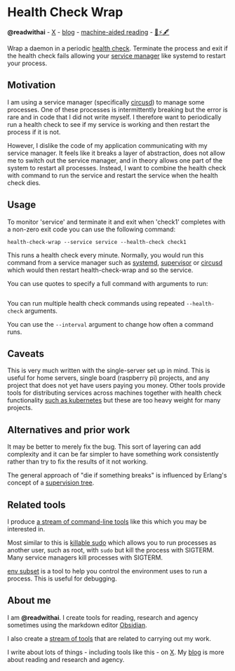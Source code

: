 # Health Check Wrap
**@readwithai** - [X](https://x.com/readwithai) - [blog](https://readwithai.substack.com/) - [machine-aided reading](https://www.reddit.com/r/machineAidedReading/) - [📖](https://readwithai.substack.com/p/what-is-reading-broadly-defined
)[⚡️](https://readwithai.substack.com/s/technical-miscellany)[🖋️](https://readwithai.substack.com/p/note-taking-with-obsidian-much-of)

Wrap a daemon in a periodic [health check](https://komodor.com/blog/kubernetes-health-checks-everything-you-need-to-know/). Terminate the process and exit if the health check fails allowing your [service manager](https://unix.stackexchange.com/questions/489742/what-is-the-difference-between-init-and-service-manager) like systemd to restart your process.

## Motivation
I am using a service manager (specifically [circusd](https://circus.readthedocs.io/en/latest/man/circusd/)) to manage some processes.
One of these processes is intermittently breaking but the error is rare and in code that I did not write myself. I therefore want to periodically run a health check to see if my service is working and then restart the process if it is not.

However, I dislike the code of my application communicating with my service manager. It feels like it breaks a layer of abstraction, does not allow me to switch out the service manager, and in theory allows one part of the system to restart all processes. Instead, I want to combine the health check with command to run the service and restart the service when the health check dies.

## Usage
To monitor 'service' and terminate it and exit when 'check1' completes with a non-zero exit code you can use the following command:

`health-check-wrap --service service --health-check check1`

This runs a health check every minute. Normally, you would run this command from a service manager such as [systemd](https://wiki.archlinux.org/title/Systemd), [supervisor](https://supervisord.org/) or [circusd](https://circus.readthedocs.io/en/latest/man/circusd/) which would then restart health-check-wrap and so the service.


You can use quotes to specify a full command with arguments to run:

```health-check-wrap --service "/usr/bin/my-app --config production.yml" --health-check "curl --fail http://localhost:8080/ready"
```

You can run multiple health check commands using repeated `--health-check` arguments.

You can use the `--interval` argument to change how often a command runs.

## Caveats
This is very much written with the single-server set up in mind. This is useful for home servers, single board (raspberry pi) projects, and any project that does not yet have users paying you money. Other tools provide tools for distributing services across machines together with health check functionality [such as kubernetes](https://kubernetes.io/docs/tasks/configure-pod-container/configure-liveness-readiness-startup-probes/) but these are too heavy weight for many projects.

## Alternatives and prior work
It may be better to merely fix the bug. This sort of layering can add complexity and it can be far simpler to have something work consistently rather than try to fix the results of it not working.

The general approach of "die if something breaks" is influenced by Erlang's concept of a [supervision tree](https://erlang.org/documentation/doc-4.9.1/doc/design_principles/sup_princ.html).

## Related tools
I produce [a stream of command-line tools](https://readwithai.substack.com/p/my-productivity-tools) like this which you may be interested in.

Most similar to this is [killable sudo](https://github.com/talwrii/killable-sudo) which allows you to run processes as another user, such as root, with `sudo` but kill the process with SIGTERM. Many service managers kill processes with SIGTERM.

[env subset](https://github.com/talwrii/env-subset) is a tool to help you control the environment uses to run a process. This is useful for debugging.

## About me
I am **@readwithai**. I create tools for reading, research and agency sometimes using the markdown editor [Obsidian](https://readwithai.substack.com/p/what-exactly-is-obsidian).

I also create a [stream of tools](https://readwithai.substack.com/p/my-productivity-tools) that are related to carrying out my work.

I write about lots of things - including tools like this - on [X](https://x.com/readwithai).
My [blog](https://readwithai.substack.com/) is more about reading and research and agency.
